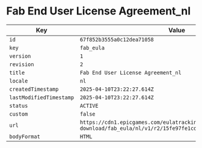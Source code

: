 # Fab End User License Agreement_nl

| Key | Value |
| --- | ----- |
| `id` | `67f852b3555a0c12dea71058` |
| `key` | `fab_eula` |
| `version` | `1` |
| `revision` | `2` |
| `title` | `Fab End User License Agreement_nl` |
| `locale` | `nl` |
| `createdTimestamp` | `2025-04-10T23:22:27.614Z` |
| `lastModifiedTimestamp` | `2025-04-10T23:22:27.614Z` |
| `status` | `ACTIVE` |
| `custom` | `false` |
| `url` | `https://cdn1.epicgames.com/eulatracking-download/fab_eula/nl/v1/r2/15fe97fe1cd959c98dfa56dcff6153a1.pdf` |
| `bodyFormat` | `HTML` |
